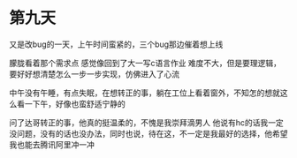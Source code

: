 # 第九天

又是改bug的一天，上午时间蛮紧的，三个bug那边催着想上线

朦胧看着那个需求点
感觉像回到了大一写c语言作业
难度不大，但是要理逻辑，要好好想清楚怎么一步一步实现，仿佛进入了心流

中午没有午睡，有点失眠，在想转正的事，躺在工位上看着窗外，不知怎的想就这么看一下午，好像也蛮舒适宁静的

问了达哥转正的事，他真的挺温柔的，不愧是我崇拜滴男人
他说有hc的话我一定没问题，没有的话也没办法，同时也说，待在这，不一定是我最好的选择，他希望我也能去腾讯阿里冲一冲